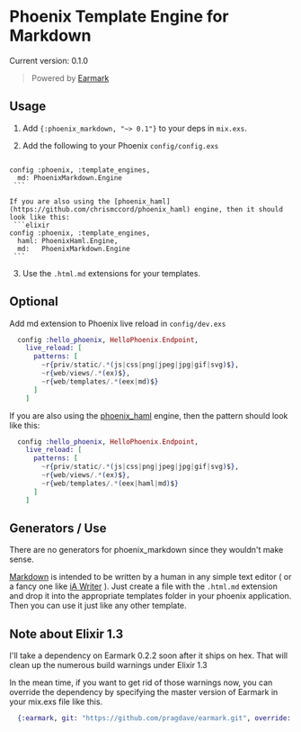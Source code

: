 # Phoenix Template Engine for Markdown
Current version: 0.1.0

> Powered by [Earmark](https://github.com/pragdave/earmark)

## Usage

  1. Add `{:phoenix_markdown, "~> 0.1"}` to your deps in `mix.exs`.
  2. Add the following to your Phoenix `config/config.exs`

     ```elixir
    config :phoenix, :template_engines,
      md: PhoenixMarkdown.Engine
     ```

    If you are also using the [phoenix_haml](https://github.com/chrismccord/phoenix_haml) engine, then it should look like this:
     ```elixir
    config :phoenix, :template_engines,
      haml: PhoenixHaml.Engine,
      md:   PhoenixMarkdown.Engine
     ```


  3. Use the `.html.md` extensions for your templates.

## Optional

Add md extension to Phoenix live reload in `config/dev.exs`

```elixir
  config :hello_phoenix, HelloPhoenix.Endpoint,
    live_reload: [
      patterns: [
        ~r{priv/static/.*(js|css|png|jpeg|jpg|gif|svg)$},
        ~r{web/views/.*(ex)$},
        ~r{web/templates/.*(eex|md)$}
      ]
    ]
```

If you are also using the [phoenix_haml](https://github.com/chrismccord/phoenix_haml) engine, then the pattern should look like this:

```elixir
  config :hello_phoenix, HelloPhoenix.Endpoint,
    live_reload: [
      patterns: [
        ~r{priv/static/.*(js|css|png|jpeg|jpg|gif|svg)$},
        ~r{web/views/.*(ex)$},
        ~r{web/templates/.*(eex|haml|md)$}
      ]
    ]
```

## Generators / Use

There are no generators for phoenix_markdown since they wouldn't make sense.

[Markdown](https://daringfireball.net/projects/markdown/) is intended to be written by a human in any simple text editor ( or a fancy one like [iA Writer](https://ia.net/writer) ). Just create a file with the `.html.md` extension and drop it into the appropriate templates folder in your phoenix application. Then you can use it just like any other template.

## Note about Elixir 1.3

I'll take a dependency on Earmark 0.2.2 soon after it ships on hex. That will clean up the numerous build warnings under Elixir 1.3

In the mean time, if you want to get rid of those warnings now, you can override the dependency by specifying the master version of Earmark in your mix.exs file like this.

```elixir
  {:earmark, git: "https://github.com/pragdave/earmark.git", override: true}
```
